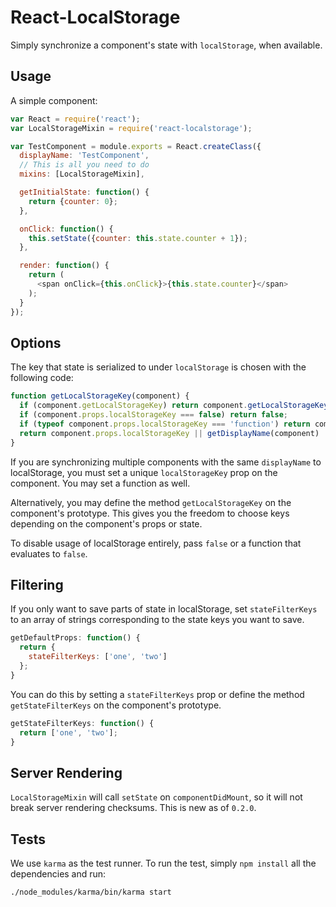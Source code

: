 React-LocalStorage
==================

Simply synchronize a component's state with `localStorage`, when available.

Usage
-----

A simple component:

```js
var React = require('react');
var LocalStorageMixin = require('react-localstorage');

var TestComponent = module.exports = React.createClass({
  displayName: 'TestComponent',
  // This is all you need to do
  mixins: [LocalStorageMixin],

  getInitialState: function() {
    return {counter: 0};
  },

  onClick: function() {
    this.setState({counter: this.state.counter + 1});
  },

  render: function() {
    return (
      <span onClick={this.onClick}>{this.state.counter}</span>
    );
  }
});
```

Options
-------

The key that state is serialized to under `localStorage` is chosen with the following code:

```javascript
function getLocalStorageKey(component) {
  if (component.getLocalStorageKey) return component.getLocalStorageKey();
  if (component.props.localStorageKey === false) return false;
  if (typeof component.props.localStorageKey === 'function') return component.props.localStorageKey.call(component);
  return component.props.localStorageKey || getDisplayName(component) || 'react-localstorage';
}
```

If you are synchronizing multiple components with the same `displayName` to localStorage,
you must set a unique `localStorageKey` prop on the component. You may set a function as well.

Alternatively, you may define the method `getLocalStorageKey` on the component's prototype.
This gives you the freedom to choose keys depending on the component's props or state.

To disable usage of localStorage entirely, pass `false` or a function that evaluates to `false`.

Filtering
---------
If you only want to save parts of state in localStorage, set `stateFilterKeys` to an array of strings corresponding to the state keys you want to save.

```javascript
getDefaultProps: function() {
  return {
    stateFilterKeys: ['one', 'two']
  };
}
```
You can do this by setting a `stateFilterKeys` prop or define the method `getStateFilterKeys` on the component's prototype.

```javascript
getStateFilterKeys: function() {
  return ['one', 'two'];
}
```


Server Rendering
----------------

`LocalStorageMixin` will call `setState` on `componentDidMount`, so it will not break server rendering
checksums. This is new as of `0.2.0`.


Tests
------

We use `karma` as the test runner. To run the test, simply `npm install` all the dependencies and run:

```bash
./node_modules/karma/bin/karma start
```
